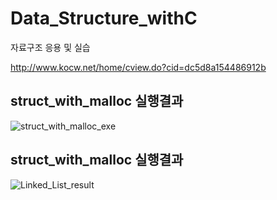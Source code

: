 # Data_Structure_withC
자료구조 응용 및 실습

http://www.kocw.net/home/cview.do?cid=dc5d8a154486912b

## struct_with_malloc 실행결과
![struct_with_malloc_exe](https://user-images.githubusercontent.com/50546745/147537553-0c6471e1-e367-464d-8dcb-789675f930a8.png)

## struct_with_malloc 실행결과
![Linked_List_result](https://user-images.githubusercontent.com/50546745/147563589-afc00b12-c90e-43bc-a414-7eccf4b5d0f8.png)
